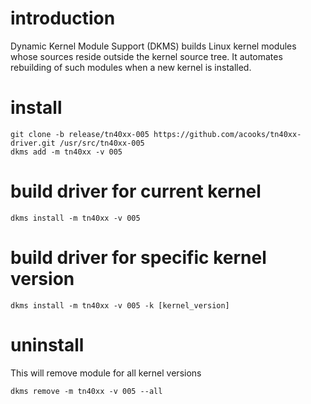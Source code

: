 introduction
============
Dynamic Kernel Module Support (DKMS) builds Linux kernel modules whose sources reside outside the kernel source tree. It automates rebuilding of such modules when a new kernel is installed.

install
=======
    git clone -b release/tn40xx-005 https://github.com/acooks/tn40xx-driver.git /usr/src/tn40xx-005
    dkms add -m tn40xx -v 005

build driver for current kernel
===============================
    dkms install -m tn40xx -v 005

build driver for specific kernel version
========================================
    dkms install -m tn40xx -v 005 -k [kernel_version]

uninstall
=========
This will remove module for all kernel versions

    dkms remove -m tn40xx -v 005 --all
